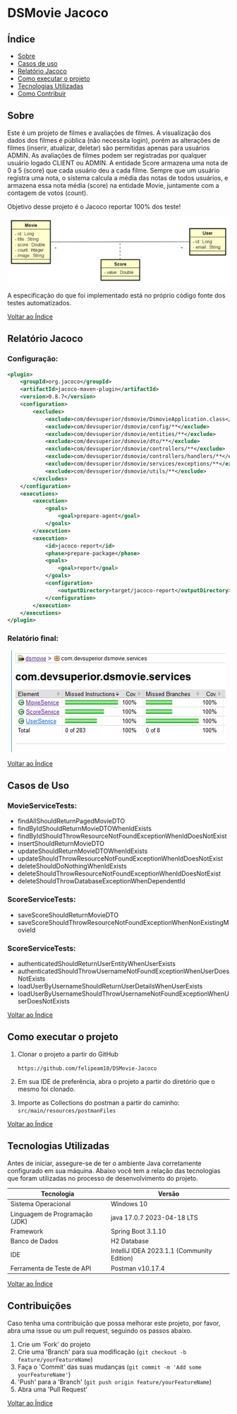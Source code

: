 <div align="left">
  <h1><strong>DSMovie Jacoco</strong></h1>
</div>

## Índice

- [Sobre](#sobre)
- [Casos de uso](#casos-de-uso)
- [Relatório Jacoco](#relatorio-jacoco)
- [Como executar o projeto](#como-executar-o-projeto)
- [Tecnologias Utilizadas](#tecnologias-utilizadas)
- [Como Contribuir](#como-contribuir)

## Sobre

Este é um projeto de filmes e avaliações de filmes. A visualização dos dados dos filmes é
pública (não necessita login), porém as alterações de filmes (inserir, atualizar, deletar) são
permitidas apenas para usuários ADMIN. As avaliações de filmes podem ser registradas por
qualquer usuário logado CLIENT ou ADMIN. A entidade Score armazena uma nota de 0 a 5
(score) que cada usuário deu a cada filme. Sempre que um usuário registra uma nota, o
sistema calcula a média das notas de todos usuários, e armazena essa nota média (score) na
entidade Movie, juntamente com a contagem de votos (count).

Objetivo desse projeto é o Jacoco reportar 100% dos teste!
<div align="center">
  <img src="src/main/resources/modelo_conceitual.png" alt="Diagrama de Classes">
</div>

A especificação do que foi implementado está no próprio código fonte dos testes automatizados.



[Voltar ao Índice](#índice)

## Relatório Jacoco

### Configuração:

```xml
<plugin>
    <groupId>org.jacoco</groupId>
    <artifactId>jacoco-maven-plugin</artifactId>
    <version>0.8.7</version>
    <configuration>
        <excludes>
            <exclude>com/devsuperior/dsmovie/DsmovieApplication.class</exclude>
            <exclude>com/devsuperior/dsmovie/config/**</exclude>
            <exclude>com/devsuperior/dsmovie/entities/**</exclude>
            <exclude>com/devsuperior/dsmovie/dto/**</exclude>
            <exclude>com/devsuperior/dsmovie/controllers/**</exclude>
            <exclude>com/devsuperior/dsmovie/controllers/handlers/**</exclude>
            <exclude>com/devsuperior/dsmovie/services/exceptions/**</exclude>
            <exclude>com/devsuperior/dsmovie/utils/**</exclude>
        </excludes>
    </configuration>
    <executions>
        <execution>
            <goals>
                <goal>prepare-agent</goal>
            </goals>
        </execution>
        <execution>
            <id>jacoco-report</id>
            <phase>prepare-package</phase>
            <goals>
                <goal>report</goal>
            </goals>
            <configuration>
                <outputDirectory>target/jacoco-report</outputDirectory>
            </configuration>
        </execution>
    </executions>
</plugin>
```

### Relatório final:

<div align="center">
  <img src="src/main/resources/final_report.png" alt="Diagrama de Classes">
</div>

[Voltar ao Índice](#índice)

## Casos de Uso

### MovieServiceTests:
- findAllShouldReturnPagedMovieDTO
- findByIdShouldReturnMovieDTOWhenIdExists
- findByIdShouldThrowResourceNotFoundExceptionWhenIdDoesNotExist
- insertShouldReturnMovieDTO
- updateShouldReturnMovieDTOWhenIdExists
- updateShouldThrowResourceNotFoundExceptionWhenIdDoesNotExist
- deleteShouldDoNothingWhenIdExists
- deleteShouldThrowResourceNotFoundExceptionWhenIdDoesNotExist
- deleteShouldThrowDatabaseExceptionWhenDependentId

### ScoreServiceTests:
- saveScoreShouldReturnMovieDTO
- saveScoreShouldThrowResourceNotFoundExceptionWhenNonExistingMovieId

### ScoreServiceTests:
- authenticatedShouldReturnUserEntityWhenUserExists
- authenticatedShouldThrowUsernameNotFoundExceptionWhenUserDoesNotExists
- loadUserByUsernameShouldReturnUserDetailsWhenUserExists
- loadUserByUsernameShouldThrowUsernameNotFoundExceptionWhenUserDoesNotExists

[Voltar ao Índice](#índice)


## Como executar o projeto

1. Clonar o projeto a partir do GitHub

   ````https://github.com/felipeam10/DSMovie-Jacoco````

2. Em sua IDE de preferência, abra o projeto a partir do diretório que o mesmo foi clonado. 

3. Importe as Collections do postman a partir do caminho: ````src/main/resources/postmanFiles````

[Voltar ao Índice](#índice)


## Tecnologias Utilizadas

Antes de iniciar, assegure-se de ter o ambiente Java corretamente configurado em sua máquina. Abaixo você tem a relação das tecnologias que foram utilizadas no processo de desenvolvimento do projeto.

| Tecnologia                  | Versão                                     |
| --------------------------- |--------------------------------------------|
| Sistema Operacional         | Windows 10                                 |
| Linguagem de Programação (JDK) | java 17.0.7 2023-04-18 LTS                 
| Framework                   | Spring Boot 3.1.10                         |
| Banco de Dados              | H2 Database                                |
| IDE                         | IntelliJ IDEA 2023.1.1 (Community Edition) |
| Ferramenta de Teste de API  | Postman v10.17.4                           |

[Voltar ao Índice](#índice)

## Contribuições 

Caso tenha uma contribuição que possa melhorar este projeto, por favor, abra uma issue ou um pull request, seguindo os passos abaixo.

1. Crie um 'Fork' do projeto
2. Crie uma 'Branch' para sua modificação (`git checkout -b feature/yourFeatureName`)
3. Faça o 'Commit' das suas mudanças (`git commit -m 'Add some yourFeatureName'`)
4. 'Push' para a 'Branch' (`git push origin feature/yourFeatureName`)
5. Abra uma 'Pull Request'

[Voltar ao Índice](#índice)

